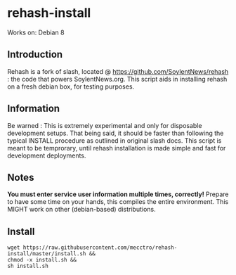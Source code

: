 # rehash-install
Works on: Debian 8

Introduction
-
Rehash is a fork of slash, located @ https://github.com/SoylentNews/rehash : the code that powers SoylentNews.org. This script aids in installing rehash on a fresh debian box, for testing purposes.

Information
-
Be warned : This is extremely experimental and only for disposable development setups.
That being said, it should be faster than following the typical INSTALL procedure as outlined in original slash docs.
This script is meant to be temprorary, until rehash installation is made simple and fast for development deployments.

Notes
-
**You must enter service user information multiple times, correctly!** Prepare to have some time on your hands, this compiles the entire environment. This MIGHT work on other (debian-based) distributions.

Install
-----
    wget https://raw.githubusercontent.com/mecctro/rehash-install/master/install.sh &&
    chmod -x install.sh &&
    sh install.sh
